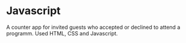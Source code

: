 # Javascript
 A counter app for invited guests who accepted or declined to attend a programm. Used HTML, CSS and Javascript.
